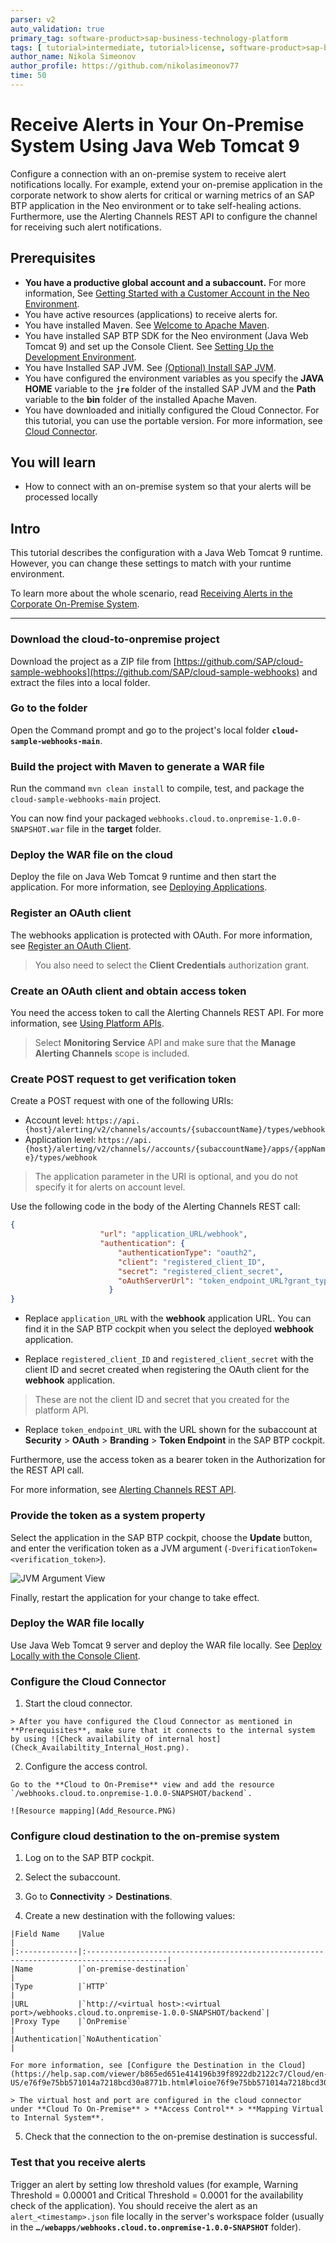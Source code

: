 ```yaml
---
parser: v2
auto_validation: true
primary_tag: software-product>sap-business-technology-platform
tags: [ tutorial>intermediate, tutorial>license, software-product>sap-business-technology-platform, programming-tool>java ]
author_name: Nikola Simeonov
author_profile: https://github.com/nikolasimeonov77
time: 50
---
```


# Receive Alerts in Your On-Premise System Using Java Web Tomcat 9
<!-- description --> Configure a connection with an on-premise system to receive alert notifications locally. For example, extend your on-premise application in the corporate network to show alerts for critical or warning metrics of an SAP BTP application in the Neo environment or to take self-healing actions. Furthermore, use the Alerting Channels REST API to configure the channel for receiving such alert notifications.

<!-- loio152a1abd1a1f4618baaa6e43f55e37df -->

## Prerequisites
- **You have a productive global account and a subaccount.**
  For more information, See [Getting Started with a Customer Account in the Neo Environment](https://help.sap.com/viewer/ea72206b834e4ace9cd834feed6c0e09/Cloud/en-US/1b335bad21724350b0afca66b2db2ce6.html).
- You have active resources (applications) to receive alerts for.
- You have installed Maven. See [Welcome to Apache Maven](http://maven.apache.org/).
- You have installed SAP BTP SDK for the Neo environment (Java Web Tomcat 9) and set up the Console Client. See [Setting Up the Development Environment](https://help.sap.com/viewer/ea72206b834e4ace9cd834feed6c0e09/Cloud/en-US/e815ca4cbb5710148376c549fd74c0db.html).
- You have Installed SAP JVM. See [(Optional) Install SAP JVM](https://help.sap.com/viewer/ea72206b834e4ace9cd834feed6c0e09/Cloud/en-US/76137f42711e1014839a8273b0e91070.html).
- You have configured the environment variables as you specify the **JAVA HOME** variable to the **`jre`** folder of the installed SAP JVM and the **Path** variable to the **bin** folder of the installed Apache Maven.
- You have downloaded and initially configured the Cloud Connector.
  For this tutorial, you can use the portable version. For more information, see [Cloud Connector](https://help.sap.com/viewer/cca91383641e40ffbe03bdc78f00f681/Cloud/en-US/e6c7616abb5710148cfcf3e75d96d596.html).

## You will learn
- How to connect with an on-premise system so that your alerts will be processed locally

## Intro
This tutorial describes the configuration with a Java Web Tomcat 9 runtime. However, you can change these settings to match with your runtime environment.

To learn more about the whole scenario, read [Receiving Alerts in the Corporate On-Premise System](https://blogs.sap.com/2021/02/05/receiving-alerts-in-the-corporate-on-premise-system-2/).

---

### Download the cloud-to-onpremise project


Download the project as a ZIP file from [https://github.com/SAP/cloud-sample-webhooks](https://github.com/SAP/cloud-sample-webhooks) and extract the files into a local folder.


### Go to the folder


Open the Command prompt and go to the project\'s local folder **`cloud-sample-webhooks-main`**.


### Build the project with Maven to generate a WAR file


Run the command `mvn clean install` to compile, test, and package the `cloud-sample-webhooks-main` project.

You can now find your packaged `webhooks.cloud.to.onpremise-1.0.0-SNAPSHOT.war` file in the **target** folder.


### Deploy the WAR file on the cloud


Deploy the file on Java Web Tomcat 9 runtime and then start the application. For more information, see [Deploying Applications](https://help.sap.com/viewer/ea72206b834e4ace9cd834feed6c0e09/Cloud/en-US/e5dfbc6cbb5710149279f67fb43d4e5d.html#loioe5dfbc6cbb5710149279f67fb43d4e5d__deploying).


### Register an OAuth client


The webhooks application is protected with OAuth. For more information, see [Register an OAuth Client](https://help.sap.com/docs/BTP/ea72206b834e4ace9cd834feed6c0e09/61d8095aa39547c7b30d9aeda771497f.html?locale=en-US&state=PRODUCTION&version=Cloud).

> You also need to select the **Client Credentials** authorization grant.


### Create an OAuth client and obtain access token


You need the access token to call the Alerting Channels REST API. For more information, see [Using Platform APIs](https://help.sap.com/viewer/ea72206b834e4ace9cd834feed6c0e09/Cloud/en-US/392af9d162694d6595499f1549978aa6.html).

> Select **Monitoring Service** API and make sure that the **Manage Alerting Channels** scope is included.



### Create POST request to get verification token


Create a POST request with one of the following URIs:

- Account level: `https://api.{host}/alerting/v2/channels/accounts/{subaccountName}/types/webhook`
- Application level:
`https://api.{host}/alerting/v2/channels//accounts/{subaccountName}/apps/{appName}/types/webhook`

> The application parameter in the URI is optional, and you do not specify it for alerts on account level.

Use the following code in the body of the Alerting Channels REST call:

```JSON
{
                    "url": "application_URL/webhook",
                    "authentication": {
                        "authenticationType": "oauth2",
                        "client": "registered_client_ID",
                        "secret": "registered_client_secret",
                        "oAuthServerUrl": "token_endpoint_URL?grant_type=client_credentials"
                      }
}
```

- Replace `application_URL` with the **webhook** application URL. You can find it in the SAP BTP cockpit when you select the deployed **webhook** application.

- Replace `registered_client_ID` and `registered_client_secret` with the client ID and secret created when registering the OAuth client for the **webhook** application.
> These are not the client ID and secret that you created for the platform API.

- Replace `token_endpoint_URL` with the URL shown for the subaccount at **Security** > **OAuth** > **Branding** > **Token Endpoint** in the SAP BTP cockpit.

Furthermore, use the access token as a bearer token in the Authorization for the REST API call.

For more information, see [Alerting Channels REST API](https://api.sap.com/api/HCP_Alerting_v2).


### Provide the token as a system property


Select the application in the SAP BTP cockpit, choose the **Update** button, and enter the verification token as a JVM argument (`-DverificationToken=<verification_token>`).

![JVM Argument View](loioab28913f28674c34ac412a924760f894_LowRes.png)

Finally, restart the application for your change to take effect.


### Deploy the WAR file locally


Use Java Web Tomcat 9 server and deploy the WAR file locally. See [Deploy Locally with the Console Client](https://help.sap.com/viewer/ea72206b834e4ace9cd834feed6c0e09/Cloud/en-US/937c833b72bb101490cf767db0e91070.html).


### Configure the Cloud Connector


1.   Start the cloud connector.

    > After you have configured the Cloud Connector as mentioned in **Prerequisites**, make sure that it connects to the internal system by using ![Check availability of internal host](Check_Availabiltity_Internal_Host.png).

2.   Configure the access control.

    Go to the **Cloud to On-Premise** view and add the resource `/webhooks.cloud.to.onpremise-1.0.0-SNAPSHOT/backend`.

    ![Resource mapping](Add_Resource.PNG)



### Configure cloud destination to the on-premise system


1.   Log on to the SAP BTP cockpit.

2.   Select the subaccount.

3.   Go to **Connectivity** > **Destinations**.

4.   Create a new destination with the following values:

    |Field Name    |Value                                                                                    |
    |:-------------|:----------------------------------------------------------------------------------------|
    |Name          |`on-premise-destination`                                                                 |
    |Type          |`HTTP`                                                                                   |
    |URL           |`http://<virtual host>:<virtual port>/webhooks.cloud.to.onpremise-1.0.0-SNAPSHOT/backend`|
    |Proxy Type    |`OnPremise`                                                                              |
    |Authentication|`NoAuthentication`                                                                       |

    For more information, see [Configure the Destination in the Cloud](https://help.sap.com/viewer/b865ed651e414196b39f8922db2122c7/Cloud/en-US/e76f9e75bb571014a7218bcd30a8771b.html#loioe76f9e75bb571014a7218bcd30a8771b__configure_destination_cloud).

    > The virtual host and port are configured in the cloud connector under **Cloud To On-Premise** > **Access Control** > **Mapping Virtual to Internal System**.

5. Check that the connection to the on-premise destination is successful.


### Test that you receive alerts


Trigger an alert by setting low threshold values (for example, Warning Threshold = 0.00001 and Critical Threshold = 0.0001 for the availability check of the application). You should receive the alert as an `alert_<timestamp>.json` file locally in the server's workspace folder (usually in the **`…/webapps/webhooks.cloud.to.onpremise-1.0.0-SNAPSHOT`** folder).

